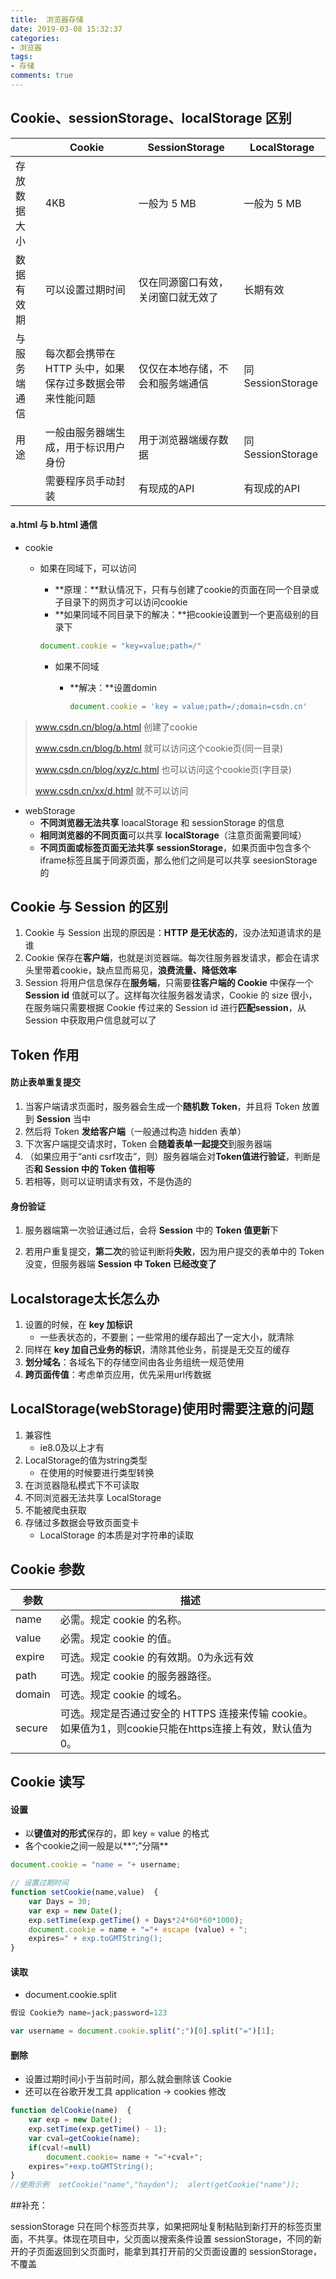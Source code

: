 ```yaml
---
title:  浏览器存储
date: 2019-03-08 15:32:37
categories:
- 浏览器
tags:
- 存储
comments: true
---
```


## Cookie、sessionStorage、localStorage 区别

<!-- more -->

|              | Cookie                                                   | SessionStorage                     | LocalStorage      |
| ------------ | -------------------------------------------------------- | ---------------------------------- | ----------------- |
| 存放数据大小 | 4KB                                                      | 一般为 5 MB                        | 一般为 5 MB       |
| 数据有效期   | 可以设置过期时间                                         | 仅在同源窗口有效，关闭窗口就无效了 | 长期有效          |
| 与服务端通信 | 每次都会携带在 HTTP 头中，如果保存过多数据会带来性能问题 | 仅仅在本地存储，不会和服务端通信   | 同 SessionStorage |
| 用途         | 一般由服务器端生成，用于标识用户身份                     | 用于浏览器端缓存数据               | 同 SessionStorage |
|              | 需要程序员手动封装                                       | 有现成的API                        | 有现成的API       |

#### a.html 与 b.html 通信

- cookie
  - 如果在同域下，可以访问
    - **原理：**默认情况下，只有与创建了cookie的页面在同一个目录或子目录下的网页才可以访问cookie
    - **如果同域不同目录下的解决：**把cookie设置到一个更高级别的目录下

    ```js
    document.cookie = "key=value;path=/"
    ```
	- 如果不同域
	  - **解决：**设置domin
	
	    ```js
	    document.cookie = 'key = value;path=/;domain=csdn.cn'
	    ```
	

> www.csdn.cn/blog/a.html 创建了cookie
>
> www.csdn.cn/blog/b.html 就可以访问这个cookie页(同一目录)
>
> www.csdn.cn/blog/xyz/c.html 也可以访问这个cookie页(字目录)
>
> www.csdn.cn/xx/d.html 就不可以访问

- webStorage
  - **不同浏览器无法共享** loacalStorage 和 sessionStorage 的信息
  - **相同浏览器的不同页面**可以共享 **localStorage**（注意页面需要同域）
  - **不同页面或标签页面无法共享** **sessionStorage**，如果页面中包含多个 iframe标签且属于同源页面，那么他们之间是可以共享 seesionStorage的


## Cookie 与 Session 的区别

1. Cookie 与 Session 出现的原因是：**HTTP 是无状态的**，没办法知道请求的是谁
2. Cookie 保存在**客户端**，也就是浏览器端。每次往服务器发请求，都会在请求头里带着cookie，缺点显而易见，**浪费流量、降低效率**
3. Session 将用户信息保存在**服务端**，只需要**往客户端的 Cookie** 中保存一个 **Session id** 值就可以了。这样每次往服务器发请求，Cookie 的 size 很小，在服务端只需要根据 Cookie 传过来的 Session id 进行**匹配session**，从Session 中获取用户信息就可以了



## Token 作用

#### 防止表单重复提交

1. 当客户端请求页面时，服务器会生成一个**随机数 Token**，并且将 Token 放置到 **Session** 当中
2. 然后将 Token **发给客户端**（一般通过构造 hidden 表单）
3. 下次客户端提交请求时，Token 会**随着表单一起提交**到服务器端
4. （如果应用于“anti csrf攻击”，则）服务器端会对**Token值进行验证**，判断是否**和 Session 中的 Token 值相等**
5. 若相等，则可以证明请求有效，不是伪造的

#### 身份验证

1. 服务器端第一次验证通过后，会将 **Session** 中的 **Token 值更新**下

2. 若用户重复提交，**第二次**的验证判断将**失败**，因为用户提交的表单中的 Token 没变，但服务器端 **Session 中 Token 已经改变了**



## Localstorage太长怎么办

1. 设置的时候，在 **key 加标识**
   - 一些表状态的，不要删；一些常用的缓存超出了一定大小，就清除
2. 同样在 **key 加自己业务的标识**，清除其他业务，前提是无交互的缓存
3. **划分域名**：各域名下的存储空间由各业务组统一规范使用
4. **跨页面传值**：考虑单页应用，优先采用url传数据



## LocalStorage(webStorage)使用时需要注意的问题

1. 兼容性
   - ie8.0及以上才有
2. LocalStorage的值为string类型
   - 在使用的时候要进行类型转换
3. 在浏览器隐私模式下不可读取
4. 不同浏览器无法共享 LocalStorage
5. 不能被爬虫获取
6. 存储过多数据会导致页面变卡
   - LocalStorage 的本质是对字符串的读取



## Cookie 参数

| 参数   | 描述                                                         |
| ------ | ------------------------------------------------------------ |
| name   | 必需。规定 cookie 的名称。                                   |
| value  | 必需。规定 cookie 的值。                                     |
| expire | 可选。规定 cookie 的有效期。0为永远有效                      |
| path   | 可选。规定 cookie 的服务器路径。                             |
| domain | 可选。规定 cookie 的域名。                                   |
| secure | 可选。规定是否通过安全的 HTTPS 连接来传输 cookie。如果值为1，则cookie只能在https连接上有效，默认值为0。 |

##  

## Cookie 读写

#### 设置

- 以**键值对的形式**保存的，即 key = value 的格式
- 各个cookie之间一般是以**“;”分隔**

```js
document.cookie = "name = "+ username;  

// 设置过期时间
function setCookie(name,value)  {      
    var Days = 30;      
    var exp = new Date();      
    exp.setTime(exp.getTime() + Days*24*60*60*1000);      
    document.cookie = name + "="+ escape (value) + ";
    expires=" + exp.toGMTString();  
}  
```

#### 读取

- document.cookie.split

```js
假设 Cookie为 name=jack;password=123

var username = document.cookie.split(";")[0].split("=")[1];   
```

#### 删除

- 设置过期时间小于当前时间，那么就会删除该 Cookie
- 还可以在谷歌开发工具 application -> cookies 修改

```js
function delCookie(name)  {      
    var exp = new Date();      
    exp.setTime(exp.getTime() - 1);      
    var cval=getCookie(name);      
    if(cval!=null)          
        document.cookie= name + "="+cval+";
    expires="+exp.toGMTString();  
}  
//使用示例  setCookie("name","hayden");  alert(getCookie("name"));  
```



##补充：

sessionStorage 只在同个标签页共享，如果把网址复制粘贴到新打开的标签页里面，不共享。体现在项目中，父页面以搜索条件设置 sessionStorage，不同的新开的子页面返回到父页面时，能拿到其打开前的父页面设置的 sessionStorage，不覆盖